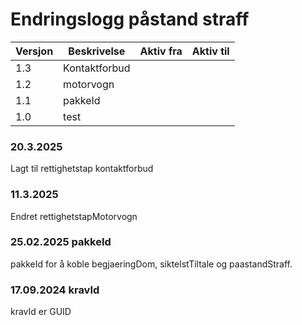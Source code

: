 # Endringslogg påstand straff

| Versjon | Beskrivelse   | Aktiv fra | Aktiv til |
|---------|---------------|-----------|-----------|
| 1.3     | Kontaktforbud |
| 1.2     | motorvogn     |           |           |
| 1.1     | pakkeId       |           |           |
| 1.0     | test          |           |           |

### 20.3.2025
Lagt til rettighetstap kontaktforbud
### 11.3.2025
Endret rettighetstapMotorvogn
### 25.02.2025 pakkeId
pakkeId for å koble begjaeringDom, siktelstTiltale og paastandStraff.
### 17.09.2024 kravId
kravId er GUID